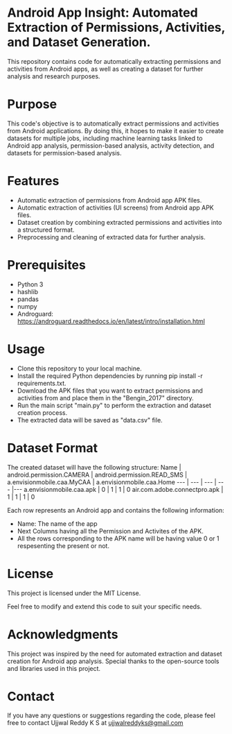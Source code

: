 # Android App Insight: Automated Extraction of Permissions, Activities, and Dataset Generation.
This repository contains code for automatically extracting permissions and activities from Android apps, as well as creating a dataset for further analysis and research purposes.

# Purpose
This code's objective is to automatically extract permissions and activities from Android applications. By doing this, it hopes to make it easier to create datasets for multiple jobs, including machine learning tasks linked to Android app analysis, permission-based analysis, activity detection, and datasets for permission-based analysis.

# Features
* Automatic extraction of permissions from Android app APK files.
* Automatic extraction of activities (UI screens) from Android app APK files.
* Dataset creation by combining extracted permissions and activities into a structured format.
* Preprocessing and cleaning of extracted data for further analysis.

# Prerequisites
* Python 3
* hashlib
* pandas
* numpy
* Androguard: https://androguard.readthedocs.io/en/latest/intro/installation.html

# Usage
* Clone this repository to your local machine.
* Install the required Python dependencies by running pip install -r requirements.txt.
* Download the APK files that you want to extract permissions and activities from and place them in the "Bengin_2017" directory.
* Run the main script "main.py" to perform the extraction and dataset creation process.
* The extracted data will be saved as "data.csv" file.

# Dataset Format
The created dataset will have the following structure:
Name | android.permission.CAMERA | android.permission.READ_SMS | a.envisionmobile.caa.MyCAA | a.envisionmobile.caa.Home 
--- | --- | --- | --- |--- 
a.envisionmobile.caa.apk | 0 | 1 | 1 | 0 
air.com.adobe.connectpro.apk | 1 | 1 | 1 | 0 

Each row represents an Android app and contains the following information:
* Name: The name of the app
* Next Columns having all the Permission and Activites of the APK.
* All the rows corresponding to the APK name will be having value 0 or 1 respesenting the present or not. 

# License

This project is licensed under the MIT License.

Feel free to modify and extend this code to suit your specific needs.

# Acknowledgments

This project was inspired by the need for automated extraction and dataset creation for Android app analysis. Special thanks to the open-source tools and libraries used in this project.

# Contact
If you have any questions or suggestions regarding the code, please feel free to contact Ujjwal Reddy K S at ujjwalreddyks@gmail.com
